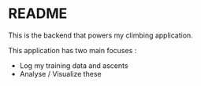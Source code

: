 # README

This is the backend that powers my climbing application.

This application has two main focuses :

- Log my training data and ascents
- Analyse / Visualize these
